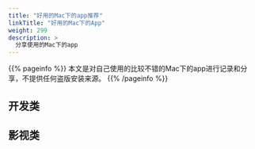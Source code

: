 ```yaml
---
title: "好用的Mac下的app推荐"
linkTitle: "好用的Mac下的App"
weight: 299
description: >
  分享使用的Mac下的app
---
```


{{% pageinfo %}}
本文是对自己使用的比较不错的Mac下的app进行记录和分享，不提供任何盗版安装来源。
{{% /pageinfo %}}

## 开发类
## 影视类
